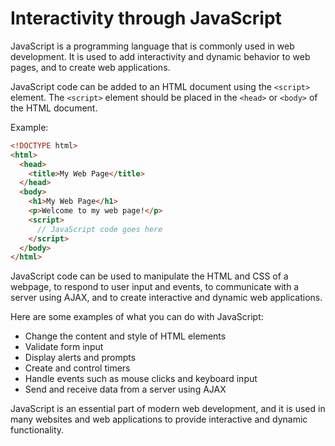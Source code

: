 # Interactivity through JavaScript

JavaScript is a programming language that is commonly used in web development. It is used to add interactivity and dynamic behavior to web pages, and to create web applications.

JavaScript code can be added to an HTML document using the `<script>` element. The `<script>` element should be placed in the `<head>` or `<body>` of the HTML document.

Example:

```html
<!DOCTYPE html>
<html>
  <head>
    <title>My Web Page</title>
  </head>
  <body>
    <h1>My Web Page</h1>
    <p>Welcome to my web page!</p>
    <script>
      // JavaScript code goes here
    </script>
  </body>
</html>
```

JavaScript code can be used to manipulate the HTML and CSS of a webpage, to respond to user input and events, to communicate with a server using AJAX, and to create interactive and dynamic web applications.

Here are some examples of what you can do with JavaScript:

* Change the content and style of HTML elements
* Validate form input
* Display alerts and prompts
* Create and control timers
* Handle events such as mouse clicks and keyboard input
* Send and receive data from a server using AJAX

JavaScript is an essential part of modern web development, and it is used in many websites and web applications to provide interactive and dynamic functionality.

